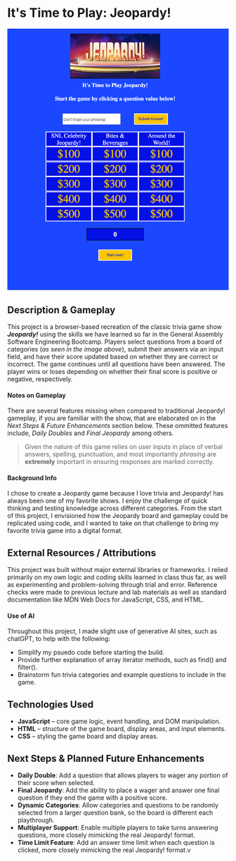 # It's Time to Play: Jeopardy!

![Jeopardy Game](/images/jeopardy-game.png)

## Description & Gameplay

This project is a browser-based recreation of the classic trivia game show ***Jeopardy!*** using the skills we have learned so far in the General Assembly Software Engineering Bootcamp. Players select questions from a board of categories (_as seen in the image above_), submit their answers via an input field, and have their score updated based on whether they are correct or incorrect. The game continues until all questions have been answered. The player wins or loses depending on whether their final score is positive or negative, respectively.

#### Notes on Gameplay

There are several features missing when compared to traditional Jeopardy! gameplay, if you are familiar with the show, that are elaborated on in the _Next Steps & Future Enhancements_ section below. These ommitted features include, _Daily Doubles_ and _Final Jeopardy_ among others.

>Given the nature of this game relies on user inputs in place of verbal answers, spelling, punctuation, and most importantly _phrasing_ are **extremely** important in ensuring responses are marked correctly.

#### Background Info

I chose to create a Jeopardy game because I love trivia and Jeopardy! has always been one of my favorite shows. I enjoy the challenge of quick thinking and testing knowledge across different categories. From the start of this project, I envisioned how the Jeopardy board and gameplay could be replicated using code, and I wanted to take on that challenge to bring my favorite trivia game into a digital format.

## External Resources / Attributions

This project was built without major external libraries or frameworks. I relied primarily on my own logic and coding skills learned in class thus far, as well as experimenting and problem-solving through trial and error. Reference checks were made to previous lecture and lab materials as well as standard documentation like MDN Web Docs for JavaScript, CSS, and HTML.

#### Use of AI

Throughout this project, I made slight use of generative AI sites, such as chatGPT, to help with the following:

- Simplify my psuedo code before starting the build.
- Provide further explanation of array iterator methods, such as find() and filter().
- Brainstorm fun trivia categories and example questions to include in the game.

## Technologies Used

- **JavaScript** – core game logic, event handling, and DOM manipulation.
- **HTML** – structure of the game board, display areas, and input elements.
- **CSS** – styling the game board and display areas.

## Next Steps & Planned Future Enhancements

- **Daily Double**: Add a question that allows players to wager any portion of their score when selected. 
- **Final Jeopardy**: Add the ability to place a wager and answer one final question if they end the game with a positive score.
- **Dynamic Categories**: Allow categories and questions to be randomly selected from a larger question bank, so the board is different each playthrough.
- **Multiplayer Support**: Enable multiple players to take turns answering questions, more closely mimicking the real Jeopardy! format.
- **Time Limit Feature**: Add an answer time limit when each question is clicked, more closely mimicking the real Jeopardy! format.v